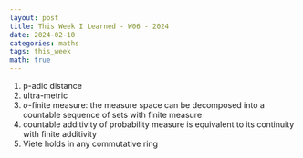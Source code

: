 ```yaml
---
layout: post
title: This Week I Learned - W06 - 2024
date: 2024-02-10
categories: maths
tags: this_week
math: true
---
```


1. p-adic distance
2. ultra-metric
2. $\sigma$-finite measure: the measure space can be decomposed into a countable sequence of sets with finite measure
2. countable additivity of probability measure is equivalent to its continuity with finite additivity
2. Viete holds in any commutative ring